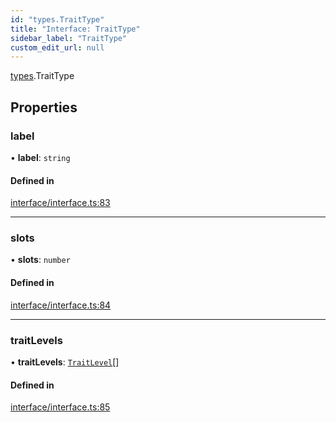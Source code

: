 ```yaml
---
id: "types.TraitType"
title: "Interface: TraitType"
sidebar_label: "TraitType"
custom_edit_url: null
---
```


[types](../namespaces/types.md).TraitType

## Properties

### label

• **label**: `string`

#### Defined in

[interface/interface.ts:83](https://github.com/CityOfZion/isengard/blob/98f6c55/sdk/src/interface/interface.ts#L83)

___

### slots

• **slots**: `number`

#### Defined in

[interface/interface.ts:84](https://github.com/CityOfZion/isengard/blob/98f6c55/sdk/src/interface/interface.ts#L84)

___

### traitLevels

• **traitLevels**: [`TraitLevel`](types.TraitLevel.md)[]

#### Defined in

[interface/interface.ts:85](https://github.com/CityOfZion/isengard/blob/98f6c55/sdk/src/interface/interface.ts#L85)

